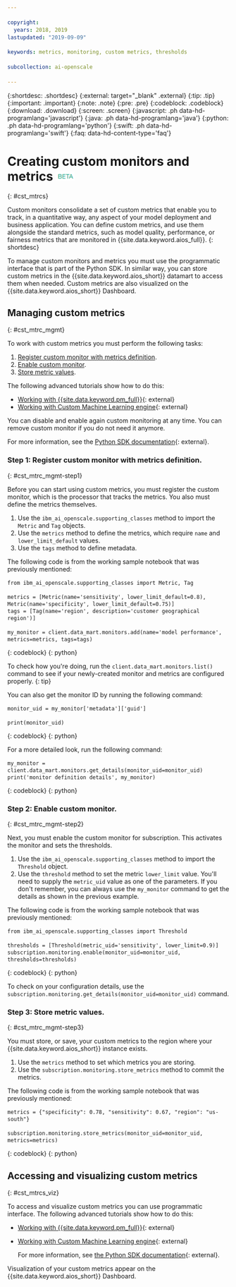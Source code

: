 ```yaml
---

copyright:
  years: 2018, 2019
lastupdated: "2019-09-09"

keywords: metrics, monitoring, custom metrics, thresholds

subcollection: ai-openscale

---
```


{:shortdesc: .shortdesc}
{:external: target="_blank" .external}
{:tip: .tip}
{:important: .important}
{:note: .note}
{:pre: .pre}
{:codeblock: .codeblock}
{:download: .download}
{:screen: .screen}
{:javascript: .ph data-hd-programlang='javascript'}
{:java: .ph data-hd-programlang='java'}
{:python: .ph data-hd-programlang='python'}
{:swift: .ph data-hd-programlang='swift'}
{:faq: data-hd-content-type='faq'}

# Creating custom monitors and metrics ![beta tag](images/beta.png)
{: #cst_mtrcs}

Custom monitors consolidate a set of custom metrics that enable you to track, in a quantitative way, any aspect of your model deployment and business application. You can define custom metrics, and use them alongside the standard metrics, such as model quality, performance, or fairness metrics that are monitored in {{site.data.keyword.aios_full}}.
{: shortdesc}

To manage custom monitors and metrics you must use the programmatic interface that is part of the Python SDK. In similar way, you can store custom metrics in the {{site.data.keyword.aios_short}} datamart to access them when needed. Custom metrics are also visualized on the {{site.data.keyword.aios_short}} Dashboard.

## Managing custom metrics
{: #cst_mtrc_mgmt}

To work with custom metrics you must perform the following tasks:

1. [Register custom monitor with metrics definition](#cst_mtrc_mgmt-step1).
2. [Enable custom monitor](#cst_mtrc_mgmt-step2).
3. [Store metric values](#cst_mtrc_mgmt-step3).

The following advanced tutorials show how to do this:

- [Working with {{site.data.keyword.pm_full}}](https://github.com/pmservice/ai-openscale-tutorials/blob/master/notebooks/Watson%20OpenScale%20and%20Watson%20ML%20Engine.ipynb){: external}
- [Working with Custom Machine Learning engine](https://github.com/pmservice/ai-openscale-tutorials/blob/master/notebooks/AI%20OpenScale%20and%20Custom%20ML%20Engine.ipynb){: external}

You can disable and enable again custom monitoring at any time. You can remove custom monitor if you do not need it anymore.

For more information, see the [Python SDK documentation](http://ai-openscale-python-client.mybluemix.net/){: external}.


### Step 1: Register custom monitor with metrics definition.
{: #cst_mtrc_mgmt-step1}

Before you can start using custom metrics, you must register the custom monitor, which is the processor that tracks the metrics. You also must define the metrics themselves.

1. Use the `ibm_ai_openscale.supporting_classes` method to import the `Metric` and `Tag` objects.
2. Use the `metrics` method to define the metrics, which require `name` and `lower_limit_default` values.
3. Use the `tags` method to define metadata.

The following code is from the working sample notebook that was previously mentioned:

```
from ibm_ai_openscale.supporting_classes import Metric, Tag

metrics = [Metric(name='sensitivity', lower_limit_default=0.8), Metric(name='specificity', lower_limit_default=0.75)]
tags = [Tag(name='region', description='customer geographical region')]

my_monitor = client.data_mart.monitors.add(name='model performance', metrics=metrics, tags=tags)
```
{: codeblock}
{: python}

To check how you're doing, run the `client.data_mart.monitors.list()
` command to see if your newly-created monitor and metrics are configured properly.
{: tip}

You can also get the monitor ID by running the following command:

```
monitor_uid = my_monitor['metadata']['guid']

print(monitor_uid)
```
{: codeblock}
{: python}

For a more detailed look, run the following command:

```
my_monitor = client.data_mart.monitors.get_details(monitor_uid=monitor_uid)
print('monitor definition details', my_monitor)
```
{: codeblock}
{: python}


### Step 2: Enable custom monitor.
{: #cst_mtrc_mgmt-step2}

Next, you must enable the custom monitor for subscription. This activates the monitor and sets the thresholds.

1. Use the `ibm_ai_openscale.supporting_classes` method to import the `Threshold` object.
2. Use the `threshold` method to set the metric `lower_limit` value. You'll need to supply the `metric_uid` value as one of the parameters. If you don't remember, you can always use the `my_monitor` command to get the details as shown in the previous example.

The following code is from the working sample notebook that was previously mentioned:

```
from ibm_ai_openscale.supporting_classes import Threshold

thresholds = [Threshold(metric_uid='sensitivity', lower_limit=0.9)]
subscription.monitoring.enable(monitor_uid=monitor_uid, thresholds=thresholds)
```
{: codeblock}
{: python}

To check on your configuration details, use the `subscription.monitoring.get_details(monitor_uid=monitor_uid)` command.

### Step 3: Store metric values.
{: #cst_mtrc_mgmt-step3}

You must store, or save, your custom metrics to the region where your {{site.data.keyword.aios_short}} instance exists.

1. Use the `metrics` method to set which metrics you are storing.
2. Use the `subscription.monitoring.store_metrics` method to commit the metrics.

The following code is from the working sample notebook that was previously mentioned:

```
metrics = {"specificity": 0.78, "sensitivity": 0.67, "region": "us-south"}

subscription.monitoring.store_metrics(monitor_uid=monitor_uid, metrics=metrics)
```
{: codeblock}
{: python}

## Accessing and visualizing custom metrics
{: #cst_mtrcs_viz}

To access and visualize custom metrics you can use programmatic interface. The following advanced tutorials show how to do this:

- [Working with {{site.data.keyword.pm_full}}](https://github.com/pmservice/ai-openscale-tutorials/blob/master/notebooks/Watson%20OpenScale%20and%20Watson%20ML%20Engine.ipynb){: external}
- [Working with Custom Machine Learning engine](https://github.com/pmservice/ai-openscale-tutorials/blob/master/notebooks/AI%20OpenScale%20and%20Custom%20ML%20Engine.ipynb){: external}

   For more information, see [the Python SDK documentation](http://ai-openscale-python-client.mybluemix.net/){: external}.

Visualization of your custom metrics appear on the {{site.data.keyword.aios_short}} Dashboard.
